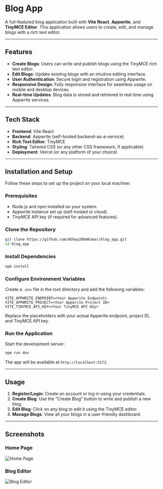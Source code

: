 # Blog App

A full-featured blog application built with **Vite React**, **Appwrite**, and **TinyMCE Editor**. This application allows users to create, edit, and manage blogs with a rich text editor.

---

## Features

- **Create Blogs**: Users can write and publish blogs using the TinyMCE rich text editor.
- **Edit Blogs**: Update existing blogs with an intuitive editing interface.
- **User Authentication**: Secure login and registration using Appwrite.
- **Responsive Design**: Fully responsive interface for seamless usage on mobile and desktop devices.
- **Real-time Updates**: Blog data is stored and retrieved in real time using Appwrite services.

---

## Tech Stack

- **Frontend**: Vite React
- **Backend**: Appwrite (self-hosted backend-as-a-service)
- **Rich Text Editor**: TinyMCE
- **Styling**: Tailwind CSS (or any other CSS framework, if applicable)
- **Deployment**: Vercel (or any platform of your choice)

---

## Installation and Setup

Follow these steps to set up the project on your local machine:

### Prerequisites

- Node.js and npm installed on your system.
- Appwrite instance set up (self-hosted or cloud).
- TinyMCE API key (if required for advanced features).

### Clone the Repository

```bash
git clone https://github.com/Abhay2004Kumar/blog_app.git
cd blog_app
```

### Install Dependencies

```bash
npm install
```

### Configure Environment Variables

Create a `.env` file in the root directory and add the following variables:

```env
VITE_APPWRITE_ENDPOINT=<Your Appwrite Endpoint>
VITE_APPWRITE_PROJECT=<Your Appwrite Project ID>
VITE_TINYMCE_API_KEY=<Your TinyMCE API Key>
```

Replace the placeholders with your actual Appwrite endpoint, project ID, and TinyMCE API key.

### Run the Application

Start the development server:

```bash
npm run dev
```

The app will be available at `http://localhost:5173`.

---

## Usage

1. **Register/Login**: Create an account or log in using your credentials.
2. **Create Blog**: Use the "Create Blog" button to write and publish a new blog.
3. **Edit Blog**: Click on any blog to edit it using the TinyMCE editor.
4. **Manage Blogs**: View all your blogs in a user-friendly dashboard.

---

## Screenshots

### Home Page
![Home Page](https://via.placeholder.com/800x400?text=Home+Page)

### Blog Editor
![Blog Editor](https://via.placeholder.com/800x400?text=Blog+Editor)

